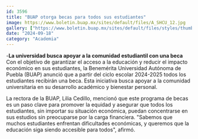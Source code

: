 ```yaml
---
id: 3596
title: "BUAP otorga becas para todos sus estudiantes"
image: https://www.boletin.buap.mx/sites/default/files/A_SHCU_12.jpg
gallery: ["https://www.boletin.buap.mx/sites/default/files/styles/thumbnails_noticias/public/A%20SHCU_6.jpg","https://www.boletin.buap.mx/sites/default/files/styles/thumbnails_noticias/public/B%20SHCU_1.jpg","https://www.boletin.buap.mx/sites/default/files/styles/thumbnails_noticias/public/C%20SHCU_1.jpg"]
date: "2024-09-18"
category: "Academia"
---
```


-**La universidad busca apoyar a la comunidad estudiantil con una beca**
Con el objetivo de garantizar el acceso a la educación y reducir el impacto económico en sus estudiantes, la Benemérita Universidad Autónoma de Puebla (BUAP) anunció que a partir del ciclo escolar 2024-2025 todos los estudiantes recibirán una beca. Esta iniciativa busca apoyar a la comunidad universitaria en su desarrollo académico y bienestar personal.

La rectora de la BUAP, Lilia Cedillo, mencionó que este programa de becas es un paso clave para promover la equidad y asegurar que todos los estudiantes, sin importar su situación económica, puedan concentrarse en sus estudios sin preocuparse por la carga financiera. "Sabemos que muchos estudiantes enfrentan dificultades económicas, y queremos que la educación siga siendo accesible para todos", afirmó.

